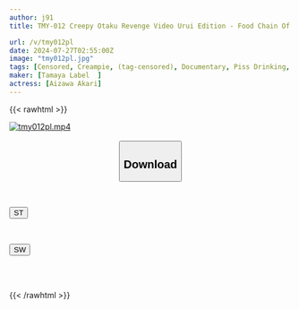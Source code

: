 ```yaml
---
author: j91
title: TMY-012 Creepy Otaku Revenge Video Urui Edition - Food Chain Of Love -

url: /v/tmy012pl
date: 2024-07-27T02:55:00Z
image: "tmy012pl.jpg"
tags: [Censored, Creampie, (tag-censored), Documentary, Piss Drinking, Evil	]
maker: [Tamaya Label  ]
actress: [Aizawa Akari]
---
```



{{< rawhtml >}}

<div class="video" data-videoid="wJv4aBrGP7FJv1e">
    <a href="javascript:;">
        <img src="/v/tmy012pl/tmy012pl.jpg" width="WIDTH" height="HEIGHT" alt="tmy012pl.mp4" loading="lazy">
    </a>
</div>

<script type="text/javascript" src="https://j91.asia/asset/on-demand-st.js"></script>

<br>
  <link rel="stylesheet" href="https://j91.asia/asset/bs5.css">
  
  <center>
  <button class="btn btn-primary" type="button" data-bs-toggle="collapse" data-bs-target=".multi-collapse" aria-expanded="false" aria-controls="multiCollapseExample1 multiCollapseExample2"><h2>Download</h2></button></center>
</p>
<div class="row">
  <div class="col">
    <div class="collapse multi-collapse" id="multiCollapseExample1">
      <div class="card card-body">
	      	      <br>
<div class="buttons">  
<p><a href="/v/tmy012pl/st.html" target="_blank"><button class="btn-hover color-3"><i class="fa fa-download"></i> ST</button></a></p></div>
    </div>
  </div>
</div>
  <div class="col">
    <div class="collapse multi-collapse" id="multiCollapseExample2">
      <div class="card card-body">
	      <br>
<div class="buttons">
<p><a href="/v/tmy012pl/sw.html" target="_blank"><button class="btn-hover color-2"><i class="fa fa-download"></i> SW</button></a></p></div>
<br><br>
      </div>
    </div>
  </div>
</div>

{{< /rawhtml >}}